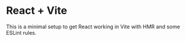 # React + Vite

This is a minimal setup to get React working in Vite with HMR and some ESLint rules.

